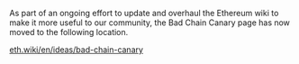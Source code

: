 As part of an ongoing effort to update and overhaul the Ethereum wiki to make it more useful to our community, the Bad Chain Canary page has now moved to the following location.

[eth.wiki/en/ideas/bad-chain-canary](https://eth.wiki/en/ideas/bad-chain-canary)